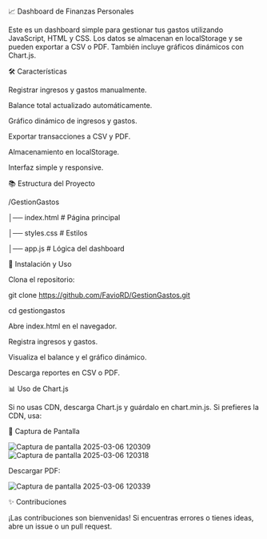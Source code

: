 📈 Dashboard de Finanzas Personales

Este es un dashboard simple para gestionar tus gastos utilizando JavaScript, HTML y CSS. Los datos se almacenan en localStorage y se pueden exportar a CSV o PDF. También incluye gráficos dinámicos con Chart.js.

🛠️ Características

Registrar ingresos y gastos manualmente.

Balance total actualizado automáticamente.

Gráfico dinámico de ingresos y gastos.

Exportar transacciones a CSV y PDF.

Almacenamiento en localStorage.

Interfaz simple y responsive.

📚 Estructura del Proyecto

/GestionGastos

│── index.html        # Página principal

│── styles.css        # Estilos

│── app.js            # Lógica del dashboard


🔄 Instalación y Uso

Clona el repositorio:

git clone https://github.com/FavioRD/GestionGastos.git

cd gestiongastos

Abre index.html en el navegador.

Registra ingresos y gastos.

Visualiza el balance y el gráfico dinámico.

Descarga reportes en CSV o PDF.

📊 Uso de Chart.js

Si no usas CDN, descarga Chart.js y guárdalo en chart.min.js. Si prefieres la CDN, usa:

<script src="https://cdn.jsdelivr.net/npm/chart.js"></script>

🎨 Captura de Pantalla

![Captura de pantalla 2025-03-06 120309](https://github.com/user-attachments/assets/33696fbe-9b14-4a2d-8f42-91953b3b00d8)
![Captura de pantalla 2025-03-06 120318](https://github.com/user-attachments/assets/77f5089e-7e65-44a8-92b7-18ea3e9dfb42)

Descargar PDF:

![Captura de pantalla 2025-03-06 120339](https://github.com/user-attachments/assets/e51ac5ce-a8b1-4806-97a8-20704b19f9b3)

✨ Contribuciones

¡Las contribuciones son bienvenidas! Si encuentras errores o tienes ideas, abre un issue o un pull request.
